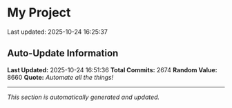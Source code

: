 # My Project


Last updated: 2025-10-24 16:25:37

























































































































































































































































































































































































































































































































































































































































































































































































































































































































































































































































































































































































































































































































































































































































































































































































































































































































































































































































































































































































































































































































































































































































































































































































































































































































































































































































































































































































































































































































































































































































































































































































## Auto-Update Information

**Last Updated:** 2025-10-24 16:51:36
**Total Commits:** 2674
**Random Value:** 8660
**Quote:** _Automate all the things!_

---
_This section is automatically generated and updated._